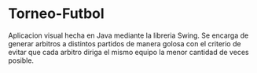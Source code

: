 # Torneo-Futbol
Aplicacion visual hecha en Java mediante la libreria Swing. Se encarga de generar arbitros a distintos partidos de manera golosa con el criterio de evitar que cada arbitro diriga el mismo equipo la menor cantidad de veces posible.
